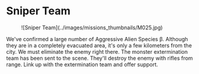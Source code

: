 # Sniper Team

<figure markdown>
![Sniper Team](../images/missions_thumbnails/M025.jpg)
</figure>

We've confirmed a large number of Aggressive Alien Species β. Although they are in a completely evacuated area, it's only a few kilometers from the city. We must eliminate the enemy right there.
The monster extermination team has been sent to the scene. They'll destroy the enemy with rifles from range. Link up with the extermination team and offer support.
